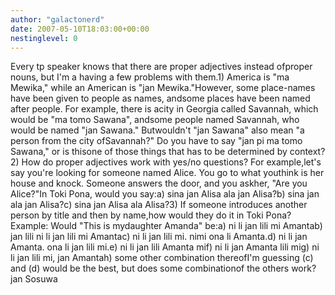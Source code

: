 ```yaml
---
author: "galactonerd"
date: 2007-05-10T18:03:00+00:00
nestinglevel: 0
---
```

Every tp speaker knows that there are proper adjectives instead ofproper nouns, but I'm a having a few problems with them.1) America is "ma Mewika," while an American is "jan Mewika."However, some place-names have been given to people as names, andsome places have been named after people. For example, there is acity in Georgia called Savannah, which would be "ma tomo Sawana", andsome people named Savannah, who would be named "jan Sawana." Butwouldn't "jan Sawana" also mean "a person from the city ofSavannah?" Do you have to say "jan pi ma tomo Sawana," or is thisone of those things that has to be determined by context?2) How do proper adjectives work with yes/no questions? For example,let's say you're looking for someone named Alice. You go to what youthink is her house and knock. Someone answers the door, and you askher, "Are you Alice?"In Toki Pona, would you say:a) sina jan Alisa ala jan Alisa?b) sina jan ala jan Alisa?c) sina jan Alisa ala Alisa?3) If someone introduces another person by title and then by name,how would they do it in Toki Pona? Example: Would "This is mydaughter Amanda" be:a) ni li jan lili mi Amantab) jan lili ni li jan lili mi Amantac) ni li jan lili mi. nimi ona li Amanta.d) ni li jan Amanta. ona li jan lili mi.e) ni li jan lili Amanta mif) ni li jan Amanta lili mig) ni li jan lili mi, jan Amantah) some other combination thereofI'm guessing (c) and (d) would be the best, but does some combinationof the others work?jan Sosuwa